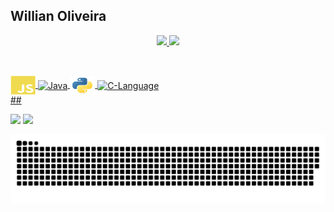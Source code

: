 ## Willian Oliveira
<div align="center">
  <a href="https://github.com/WillianOliveir1">
  <img height="180em" src="https://github-readme-stats.vercel.app/api?username=WillianOliveir1&show_icons=true&theme=dracula&include_all_commits=true&count_private=true"/>
  <img height="180em" src="https://github-readme-stats.vercel.app/api/top-langs/?username=WillianOliveir1&layout=compact&langs_count=7&theme=dracula"/>
  
  ##
 </div>
<div style="display: inline_block"><br>
  <img align="center" alt="JavaScript" height="30" width="40" src="https://raw.githubusercontent.com/devicons/devicon/master/icons/javascript/javascript-plain.svg">
  <img align="center" alt="Java" height="30" width="40" src="https://cdn.jsdelivr.net/gh/devicons/devicon/icons/java/java-original-wordmark.svg">
  <img align="center" alt="Python" height="30" width="40" src="https://raw.githubusercontent.com/devicons/devicon/master/icons/python/python-original.svg">
  <img align="center" alt="C-Language" height="30" width="40" src="https://cdn.jsdelivr.net/gh/devicons/devicon/icons/c/c-original.svg">

</div>
  ##
<div> 

  <a href = "mailto:williano@id.uff.br"><img src="https://img.shields.io/badge/-Gmail-%23333?style=for-the-badge&logo=gmail&logoColor=white" target="_blank"></a>
  <a href="https://www.linkedin.com/in/willian-oliveira-83a0a9116/" target="_blank"><img src="https://img.shields.io/badge/-LinkedIn-%230077B5?style=for-the-badge&logo=linkedin&logoColor=white" target="_blank"></a> 
  
  ![Snake animation](https://github.com/WillianOliveir1/WillianOliveir1-/blob/output/github-contribution-grid-snake.svg)

</div>
